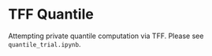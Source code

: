 # TFF Quantile

Attempting private quantile computation via TFF. Please see `quantile_trial.ipynb`. 


